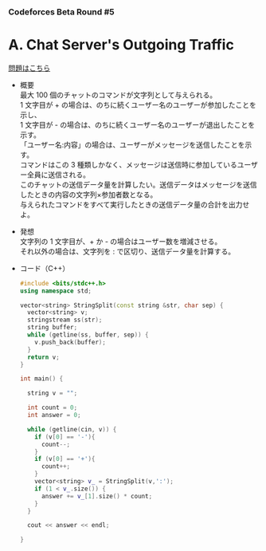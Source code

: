 ### Codeforces Beta Round #5

# A. Chat Server's Outgoing Traffic

  [問題はこちら](https://codeforces.com/problemset/problem/5/A)
  
  
- 概要<br>
  最大 100 個のチャットのコマンドが文字列として与えられる。<br>
  1 文字目が + の場合は、のちに続くユーザー名のユーザーが参加したことを示し、<br>
  1 文字目が - の場合は、のちに続くユーザー名のユーザーが退出したことを示す。<br>
  「ユーザー名:内容」の場合は、ユーザーがメッセージを送信したことを示す。<br>
  コマンドはこの 3 種類しかなく、メッセージは送信時に参加しているユーザー全員に送信される。<br>
  このチャットの送信データ量を計算したい。送信データはメッセージを送信したときの内容の文字列×参加者数となる。<br>
  与えられたコマンドをすべて実行したときの送信データ量の合計を出力せよ。
  
  
- 発想<br>
  文字列の 1 文字目が、+ か - の場合はユーザー数を増減させる。<br>
  それ以外の場合は、文字列を : で区切り、送信データ量を計算する。

  
- コード（C++）

  ```cpp
  #include <bits/stdc++.h>
  using namespace std;

  vector<string> StringSplit(const string &str, char sep) {
    vector<string> v;
    stringstream ss(str);
    string buffer;
    while (getline(ss, buffer, sep)) {
      v.push_back(buffer);
    }
    return v;
  }

  int main() {

    string v = "";

    int count = 0;
    int answer = 0;

    while (getline(cin, v)) {
      if (v[0] == '-'){
        count--;
      }
      if (v[0] == '+'){
        count++;
      }
      vector<string> v_ = StringSplit(v,':');
      if (1 < v_.size()) {
        answer += v_[1].size() * count;
      }
    }

    cout << answer << endl;

  }
  ```
    